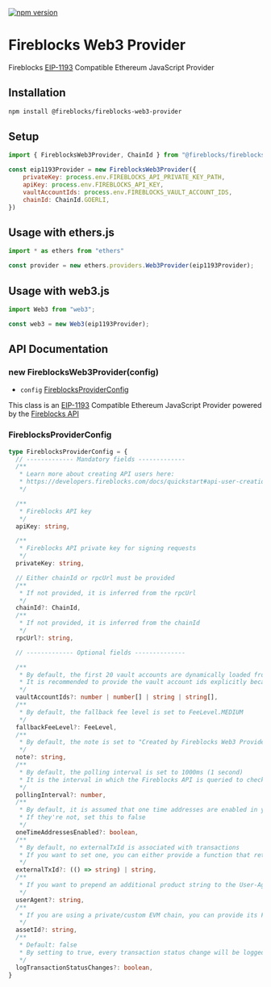 [![npm version](https://badge.fury.io/js/@fireblocks%2Ffireblocks-web3-provider.svg)](https://badge.fury.io/js/@fireblocks%2Ffireblocks-web3-provider)

# Fireblocks Web3 Provider

Fireblocks [EIP-1193](https://eips.ethereum.org/EIPS/eip-1193) Compatible Ethereum JavaScript Provider

## Installation
```bash
npm install @fireblocks/fireblocks-web3-provider
```

## Setup
```js
import { FireblocksWeb3Provider, ChainId } from "@fireblocks/fireblocks-web3-provider";

const eip1193Provider = new FireblocksWeb3Provider({
    privateKey: process.env.FIREBLOCKS_API_PRIVATE_KEY_PATH,
    apiKey: process.env.FIREBLOCKS_API_KEY,
    vaultAccountIds: process.env.FIREBLOCKS_VAULT_ACCOUNT_IDS,
    chainId: ChainId.GOERLI,
})
```

## Usage with ethers.js
```js
import * as ethers from "ethers"

const provider = new ethers.providers.Web3Provider(eip1193Provider);
```

## Usage with web3.js
```js
import Web3 from "web3";

const web3 = new Web3(eip1193Provider);
```

## API Documentation

### new FireblocksWeb3Provider(config)

- `config` [FireblocksProviderConfig](#FireblocksProviderConfig)

This class is an [EIP-1193](https://eips.ethereum.org/EIPS/eip-1193) Compatible Ethereum JavaScript Provider powered by the [Fireblocks API](https://docs.fireblocks.com/api/)

### FireblocksProviderConfig

```ts
type FireblocksProviderConfig = {
  // ------------- Mandatory fields -------------
  /** 
   * Learn more about creating API users here: 
   * https://developers.fireblocks.com/docs/quickstart#api-user-creation
   */

  /** 
   * Fireblocks API key
   */
  apiKey: string,

  /** 
   * Fireblocks API private key for signing requests
   */
  privateKey: string,

  // Either chainId or rpcUrl must be provided
  /** 
   * If not provided, it is inferred from the rpcUrl 
   */
  chainId?: ChainId,
  /** 
   * If not provided, it is inferred from the chainId 
   */
  rpcUrl?: string,

  // ------------- Optional fields --------------

  /** 
   * By default, the first 20 vault accounts are dynamically loaded from the Fireblocks API
   * It is recommended to provide the vault account ids explicitly because it helps avoid unnecessary API calls
   */
  vaultAccountIds?: number | number[] | string | string[],
  /**
   * By default, the fallback fee level is set to FeeLevel.MEDIUM
   */
  fallbackFeeLevel?: FeeLevel,
  /**
   * By default, the note is set to "Created by Fireblocks Web3 Provider"
   */
  note?: string,
  /**
   * By default, the polling interval is set to 1000ms (1 second)
   * It is the interval in which the Fireblocks API is queried to check the status of transactions
   */
  pollingInterval?: number,
  /**
   * By default, it is assumed that one time addresses are enabled in your workspace
   * If they're not, set this to false
   */
  oneTimeAddressesEnabled?: boolean,
  /**
   * By default, no externalTxId is associated with transactions
   * If you want to set one, you can either provide a function that returns a string, or provide a string directly
   */
  externalTxId?: (() => string) | string,
  /**
   * If you want to prepend an additional product string to the User-Agent header, you can provide it here
   */
  userAgent?: string,
  /**
   * If you are using a private/custom EVM chain, you can provide its Fireblocks assetId here
   */
  assetId?: string,
  /**
   * Default: false
   * By setting to true, every transaction status change will be logged to the console
   */
  logTransactionStatusChanges?: boolean,
}
```
